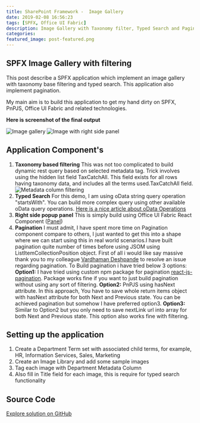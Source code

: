 ```yaml
---
title: SharePoint Framework -  Image Gallery
date: 2019-02-08 16:56:23
tags: [SPFX, Office UI Fabric]
description: Image Gallery with Taxonomy filter, Typed Search and Pagination
categories: 
featured_image: post-featured.png  
---
```

## SPFX Image Gallery with filtering

This post describe a SPFX application which implement an image gallery with taxonomy base filtering and typed search. This application also implement pagination.

My main aim is to build this application to get my hand dirty on SPFX, PnPJS, Office UI Fabric and related technologies.

<strong>Here is screenshot of the final output</strong>

![Image gallery](spfx-image-gallery.png)
![Image with right side panel](spfx-image-gallery-with-panel.png)


## Application Component's

1. <strong>Taxonomy based filtering</strong>
This was not too complicated to build dynamic rest query based on selected metadata tag.
Trick involves using the hidden list field TaxCatchAll. This field exists for all rows having taxonomy data, and includes all the terms used.TaxCatchAll field.
![Metadata column filtering](taxonomy-query.png)
2. <strong>Typed Search</strong>
For this demo, I am using oData string query operation "startsWith". You can build more complex query using other available oData query operations.  [Here is a nice article about oData Operations](https://social.technet.microsoft.com/wiki/contents/articles/35796.sharepoint-2013-using-rest-api-for-selecting-filtering-sorting-and-pagination-in-sharepoint-list.aspx)
3. <strong>Right side popup panel</strong>
This is simply build using Office UI Fabric React Component ([Panel](https://developer.microsoft.com/en-us/fabric#/components/panel)) 
4. <strong>Pagination</strong>
I must admit, I have spent more time on Pagination component compare to others, I just wanted to get this into a shape where we can start using this in real world scenarios.I have built pagination quite number of times before using JSOM using ListItemCollectionPosition object. 
First of all i would like say massive thank you to my colleague [Vardhaman Deshpande](https://www.vrdmn.com/) to resolve an issue regarding pagination.
To Build pagination i have tried below 3 options:
<strong>Option1:</strong> I have tried using custom npm package for pagination [react-js-pagination](https://www.npmjs.com/package/react-js-pagination). Package works fine if you want to just build pagination without using any sort of filtering.
<strong>Option2:</strong> PnPJS using hasNext attribute. In this approach, You have to save whole return items object with hasNext attribute for both Next and Previous state. You can be achieved pagination but somehow I have preferred option3.
<strong>Option3:</strong> Similar to Option2 but you only need to save nextLink url into array for both Next and Previous state. This option also works fine with filtering.

## Setting up the application
	
1. Create a Department Term set with associated child terms, for example,  HR, Information Services, Sales, Marketing
2. Create an Image Library and add some sample images
3. Tag each image with Department Metadata Column
4. Also fill in Title field for each image, this is require for typed search functionality


## Source Code

<a href="https://github.com/ejazhussain/SPFX-ImageGallery" class="is-primary button is-medium github">
    <span class="icon is-medium">
      <i class="fab fa-github"></i>
    </span>
    <span>Explore solution on GitHub</span>
</a>